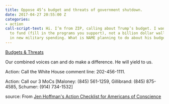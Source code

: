 ```yaml
---
title: Oppose 45’s budget and threats of government shutdown.
date: 2017-04-27 20:55:00 Z
categories:
- action
call-script-text: Hi. I’m from ZIP, calling about Trump’s budget. I want my tax dollars
  to fund (fill in the programs you support), not a billion dollar wall and 30 billion
  in new military spending. What is NAME planning to do about his budget ideas?
---
```


[Budgets & Threats](http://www.nbcnews.com/politics/white-house/white-house-optimism-government-shutdown-complicated-trump-demands-n749461?utm_source=NW+Indivisible+Members&utm_campaign=7203dfa2c4-EMAIL_ACTIONS_2017_03_14&utm_medium=email&utm_term=0_fe744d2a25-7203dfa2c4-8191803)

Our combined voices can and do make a difference. He will yield to us.

Action: Call the White House comment line: 202-456-1111.

Action: Call our 3 MoCs [Maloney: (845) 561-1259, Gillibrand: (845) 875-4585, Schumer: (914) 734-1532]

source: From [Jen Hoffman's Action Checklist for Americans of Conscience](https://docs.google.com/document/d/1vxf7O9qMght-rXYzdgbwsahC7wQVDpl1fl2y110GoiQ/edit)
 